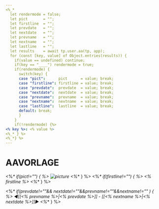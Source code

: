 ```yaml
---
<%_*
  let rendermode = false;
  let pict       = "";
  let firstline  = "";
  let prevdate   = "";
  let nextdate   = "";
  let prevname   = "";
  let nextname   = "";
  let lastline   = "";
  let results    = await tp.user.aa(tp, app); 
  for (const [key, value] of Object.entries(results)) {
    if(value == undefined) continue;
    if(key == "____") rendermode = true;
    if(rendermode) {
      switch(key) {
      case "pict":      pict      = value; break;
      case "firstline": firstline = value; break;
      case "prevdate":  prevdate  = value; break;
      case "nextdate":  nextdate  = value; break;
      case "prevname":  prevname  = value; break;
      case "nextname":  nextname  = value; break;
      case "lastline":  lastline  = value; break;
      default: break;
      }
    }
    if(!rendermode) {%>
<% key %>: <% value %>
<%_* } %>
<%_*} %>
---
```

# AAVORLAGE
<%_* if(pict!="") { %>
![picture](<% pict %>)
<%_* } %>
<%_* if(firstline!="") { %>
<% firstline %>
<%_* } %>


<%_* if(prevdate!=""&& nextdate!=""&&prevname!=""&&nextname!=""
) { %>
&#9668;[[<% prevname %>|<% prevdate %>]] - [[<% nextname %>|<% nextdate %>]]&#9658;
<%_* } %>

